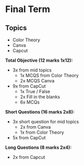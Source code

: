 # Final Term

## Topics

- Color Theory
- Canva 
- Capcut 

**Total Objective (12 marks 1x12):**

- 3x from mid topics
  - 1x MCQS from Color Theory
  - 2x MCQS Canva
- 9x from CapCut
  - 1x True / False
  - 2x Fill in the blanks
  - 6x MCQs

**Short Questions (16 marks 2x8):**

- 3x short question for mid topics
  - 2x from Canva
  - 1x from Color Theory
- 5x from CapCut 

**Long Questions (8 marks 2x4):**

- 2x from Capcut